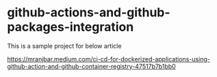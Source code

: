 # github-actions-and-github-packages-integration

This is a sample project for below article

https://mranjbar.medium.com/ci-cd-for-dockerized-applications-using-github-action-and-github-container-registry-47517b7b1bb0
